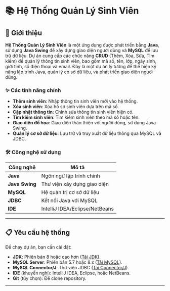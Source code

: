 # 📚 Hệ Thống Quản Lý Sinh Viên

## 🚀 Giới thiệu
**Hệ Thống Quản Lý Sinh Viên** là một ứng dụng được phát triển bằng **Java**, sử dụng **Java Swing** để xây dựng giao diện người dùng và **MySQL** để lưu trữ dữ liệu. Dự án cung cấp các chức năng **CRUD** (Thêm, Xóa, Sửa, Tìm kiếm) để quản lý thông tin sinh viên, bao gồm mã số, tên, lớp, ngày sinh, giới tính, số điện thoại và email. Đây là một dự án lý tưởng để thể hiện kỹ năng lập trình Java, quản lý cơ sở dữ liệu, và phát triển giao diện người dùng.

### ✨ Các tính năng chính
- **Thêm sinh viên**: Nhập thông tin sinh viên mới vào hệ thống.
- **Xóa sinh viên**: Xóa hồ sơ sinh viên dựa trên mã số.
- **Cập nhật thông tin**: Chỉnh sửa thông tin sinh viên hiện có.
- **Tìm kiếm sinh viên**: Tìm kiếm sinh viên theo mã số hoặc tên.
- **Giao diện đồ họa**: Giao diện thân thiện với người dùng, sử dụng Java Swing.
- **Quản lý cơ sở dữ liệu**: Lưu trữ và truy xuất dữ liệu thông qua MySQL và JDBC.

### 🛠 Công nghệ sử dụng
| Công nghệ           | Mô tả                              |
|--------------------|------------------------------------|
| **Java**           | Ngôn ngữ lập trình chính           |
| **Java Swing**     | Thư viện xây dựng giao diện        |
| **MySQL**          | Hệ quản trị cơ sở dữ liệu          |
| **JDBC**           | Kết nối Java với MySQL             |
| **IDE**            | IntelliJ IDEA/Eclipse/NetBeans     |

---

## 📋 Yêu cầu hệ thống
Để chạy dự án, bạn cần cài đặt:
- **JDK**: Phiên bản 8 hoặc cao hơn ([Tải JDK](https://www.oracle.com/java/technologies/javase-downloads.html)).
- **MySQL Server**: Phiên bản 5.7 hoặc 8.x ([Tải MySQL](https://dev.mysql.com/downloads/mysql/)).
- **MySQL Connector/J**: Thư viện JDBC ([Tải Connector/J](https://dev.mysql.com/downloads/connector/j/)).
- **IDE** (khuyến nghị): IntelliJ IDEA, Eclipse, hoặc NetBeans.
- **Git** (tùy chọn): Để clone repository.

---


